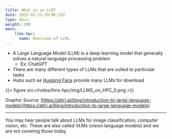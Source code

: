 ```yaml
---
title: What is an LLM?
date: 2025-02-23-19:06:23Z
type: docs 
weight: 200
menu: 
    llms-hpc:
      name: Overview of LLMs
---
```



* A Large Language Model (LLM) is a deep learning model that generally solves a natural language processing problem
  * Ex: ChatGPT
* There are many different types of LLMs that are suited to particular tasks
* Hubs such as [Hugging Face](https://huggingface.co/) provide many LLMs for download

{{< figure src=/notes/llms-hpc/img/LLMS_on_HPC_0.png >}}

Graphic Source: [https://attri.ai/blog/introduction-to-large-language-models](https://attri.ai/blog/introduction-to-large-language-models)

---

You may hear people talk about LLMs for image classification, computer vision, etc.  These are also called VLMs (vision language models) and we are not covering those today.

